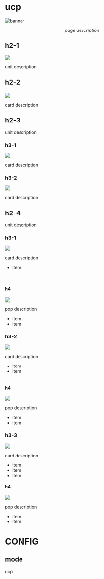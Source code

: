 # ucp

![banner](image/banner.jpg)

<center><i>page description</i></center>

## h2-1

![](image/shirt.svg)

unit description

## h2-2

###

![](image/teacher.svg)

card description

## h2-3

unit description

### h3-1

![](image/record.svg)

card description

### h3-2

![](image/record.svg)

card description

## h2-4

unit description

### h3-1

![](image/cart.svg)

card description

- item
  <br>
  <br>
  <br>

#### h4

![](image/record.svg)

pop description

- item
- item

### h3-2

![](image/cart.svg)

card description

- item
- item
  <br>
  <br>

#### h4

![](image/record.svg)

pop description

- item
- item

### h3-3

![](image/cart.svg)

card description

- item
- item
- item

#### h4

![](image/record.svg)

pop description

- item
- item





# CONFIG

## mode

ucp
